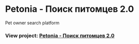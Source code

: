 # Petonia - Поиск питомцев 2.0
Pet owner search platform

### View project: [Petonia - Поиск питомцев 2.0](https://kirephanov.github.io/Petonia-Pet_2.0_Demo/)
